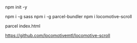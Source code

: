npm init -y


npm i -g sass
npm i -g parcel-bundler
npm i locomotive-scroll



parcel index.html


https://github.com/locomotivemtl/locomotive-scroll